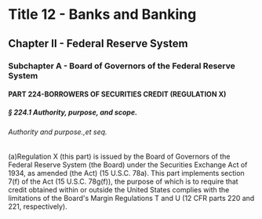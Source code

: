 
# Title 12 - Banks and Banking
## Chapter II - Federal Reserve System
### Subchapter A - Board of Governors of the Federal Reserve System
#### PART 224-BORROWERS OF SECURITIES CREDIT (REGULATION X)
##### § 224.1 Authority, purpose, and scope.
###### Authority and purpose.,et seq.

(a)Regulation X (this part) is issued by the Board of Governors of the Federal Reserve System (the Board) under the Securities Exchange Act of 1934, as amended (the Act) (15 U.S.C. 78a). This part implements section 7(f) of the Act (15 U.S.C. 78g(f)), the purpose of which is to require that credit obtained within or outside the United States complies with the limitations of the Board's Margin Regulations T and U (12 CFR parts 220 and 221, respectively).
